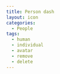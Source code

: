 ```yaml
---
title: Person dash
layout: icon
categories:
  - People
tags:
  - human
  - individual
  - avatar
  - remove
  - delete
---
```

